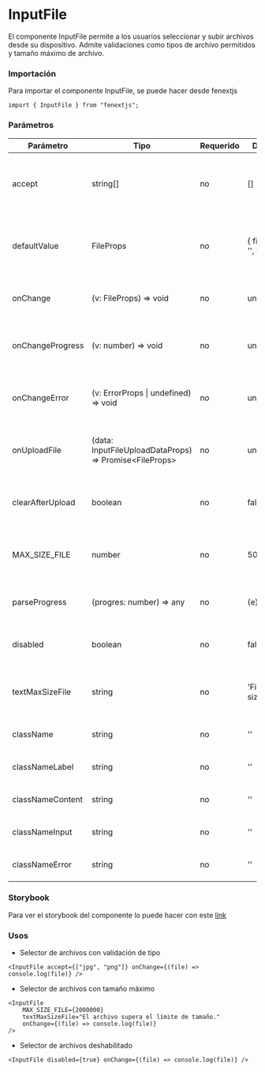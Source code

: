 # InputFile

El componente InputFile permite a los usuarios seleccionar y subir archivos desde su dispositivo. Admite validaciones como tipos de archivo permitidos y tamaño máximo de archivo.

### Importación

Para importar el componente InputFile, se puede hacer desde fenextjs

```tsx copy
import { InputFile } from "fenextjs";
```

### Parámetros

| Parámetro        | Tipo                                                      | Requerido | Default                      | Descripcion                                                                 |
| ---------------- | --------------------------------------------------------- | --------- | ---------------------------- | --------------------------------------------------------------------------- |
| accept           | string[]                                                  | no        | []                           | Tipos de archivo permitidos para la entrada. Ejemplo: ['jpg', 'png']        |
| defaultValue     | FileProps                                                 | no        | \{ fileData: '', text: '' \} | Valor predeterminado del archivo. Usado para establecer un archivo inicial. |
| onChange         | (v: FileProps) =\> void                                   | no        | undefined                    | Función que se ejecuta cuando se selecciona un archivo.                     |
| onChangeProgress | (v: number) =\> void                                      | no        | undefined                    | Función que se ejecuta al actualizar el progreso de la carga.               |
| onChangeError    | (v: ErrorProps \| undefined) =\> void                     | no        | undefined                    | Función que se ejecuta cuando hay un error durante la carga.                |
| onUploadFile     | (data: InputFileUploadDataProps) =\> Promise\<FileProps\> | no        | undefined                    | Función que se ejecuta para manejar la carga del archivo.                   |
| clearAfterUpload | boolean                                                   | no        | false                        | Indica si se debe limpiar el input después de una carga éxitosa.            |
| MAX_SIZE_FILE    | number                                                    | no        | 5000000                      | Tamaño máximo del archivo en bytes que se puede subir.                      |
| parseProgress    | (progres: number) =\> any                                 | no        | (e) =\> e                    | Función para analizar el progreso de la carga.                              |
| disabled         | boolean                                                   | no        | false                        | Indica si el input de archivo está deshabilitado.                           |
| textMaxSizeFile  | string                                                    | no        | 'File max size'              | Texto que se muestra al superar el tamaño máximo permitido.                 |
| className        | string                                                    | no        | ''                           | Clase CSS para el componente principal.                                     |
| classNameLabel   | string                                                    | no        | ''                           | Clase CSS para la etiqueta del componente.                                  |
| classNameContent | string                                                    | no        | ''                           | Clase CSS para el contenido del componente.                                 |
| classNameInput   | string                                                    | no        | ''                           | Clase CSS para el input de archivo.                                         |
| classNameError   | string                                                    | no        | ''                           | Clase CSS para el mensaje de error.                                         |

### Storybook

Para ver el storybook del componente lo puede hacer con este [link](https://fenextjs-component-storybook.vercel.app/?path=/story/input-inputfile--index)

### Usos

-   Selector de archivos con validación de tipo

```tsx copy
<InputFile accept={["jpg", "png"]} onChange={(file) => console.log(file)} />
```

-   Selector de archivos con tamaño máximo

```tsx copy
<InputFile
    MAX_SIZE_FILE={2000000}
    textMaxSizeFile="El archivo supera el límite de tamaño."
    onChange={(file) => console.log(file)}
/>
```

-   Selector de archivos deshabilitado

```tsx copy
<InputFile disabled={true} onChange={(file) => console.log(file)} />
```
